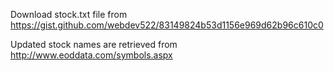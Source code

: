 Download stock.txt file from https://gist.github.com/webdev522/83149824b53d1156e969d62b96c610c0

Updated stock names are retrieved from http://www.eoddata.com/symbols.aspx
